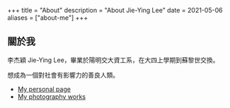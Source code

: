 +++
title = "About"
description = "About Jie-Ying Lee"
date = 2021-05-06
aliases = ["about-me"]
+++

## 關於我

李杰穎 Jie-Ying Lee，畢業於陽明交大資工系，在大四上學期到蘇黎世交換。

想成為一個對社會有影響力的善良人類。

- [My personal page](https://jayinnn.dev)
- [My photography works](https://instagram.com/photograbear_)